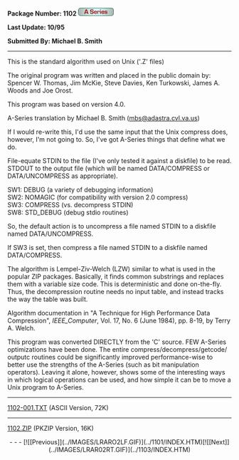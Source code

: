 <x-sas-window top="103" bottom="768" left="168" right="698">



<b>Package Number: 1102 </b>![](../IMAGES/ASERIES.JPG)


<b>Last Update: 10/95</b>


<b>Submitted By: Michael B. Smith</b>  
&#10;&#10;


&#10;
- - -
This is the standard algorithm used on Unix ('.Z' files)


The original program was written and placed in the public domain
by: Spencer W. Thomas, Jim McKie, Steve Davies, Ken Turkowski, James
A. Woods and Joe Orost.


This program was based on version 4.0.


A-Series translation by Michael B. Smith (mbs@adastra.cvl.va.us)


If I would re-write this, I'd use the same input that the Unix
compress does, however, I'm not going to. So, I've got A-Series
things that define what we do.


File-equate STDIN to the file (I've only tested it against a
diskfile) to be read. STDOUT to the output file (which will be named
DATA/COMPRESS or DATA/UNCOMPRESS as appropriate).


SW1: DEBUG (a variety of debugging information)  
&#10;&#10;SW2: NOMAGIC (for compatibility with version 2.0 compress)  
&#10;&#10;SW3: COMPRESS (vs. decompress STDIN)  
&#10;&#10;SW8: STD_DEBUG (debug stdio routines)


So, the default action is to uncompress a file named STDIN to a
diskfile named DATA/UNCOMPRESS.


If SW3 is set, then compress a file named STDIN to a diskfile
named DATA/COMPRESS.


The algorithm is Lempel-Ziv-Welch (LZW) similar to what is used in
the popular ZIP packages. Basically, it finds common substrings and
replaces them with a variable size code. This is deterministic and
done on-the-fly. Thus, the decompression routine needs no input
table, and instead tracks the way the table was built.


Algorithm documentation in "A Technique for High Performance Data
Compression", _IEEE_Computer_, Vol. 17, No. 6 (June 1984), pp. 8-19,
by Terry A. Welch.


This program was converted DIRECTLY from the 'C' source. FEW
A-Series optimizations have been done. The entire
compress/decompress/getcode/ outputc routines could be significantly
improved performance-wise to better use the strengths of the A-Series
(such as bit manipulation operators). Leaving it alone, however,
shows some of the interesting ways in which logical operations can be
used, and how simple it can be to move a Unix program to A-Series.


&#10;
- - -
[1102-001.TXT](1102-001.TXT) (ASCII Version, 72K)


&#10;
- - -
[1102.ZIP](1102.ZIP) (PKZIP Version, 16K)

<center>
- - -
[![[Previous]](../IMAGES/LRARO2LF.GIF)](../1101/INDEX.HTM)[![[Next]](../IMAGES/LRAR02RT.GIF)](../1103/INDEX.HTM)
</center>


</x-sas-window>